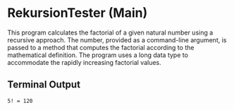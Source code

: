 # RekursionTester (Main)

This program calculates the factorial of a given natural number using a recursive approach. The number, provided as a command-line argument, is passed to a method that computes the factorial according to the mathematical definition. The program uses a long data type to accommodate the rapidly increasing factorial values.

## Terminal Output

```bash
5! = 120
```
